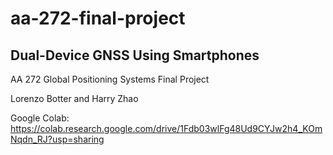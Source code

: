 # aa-272-final-project

## Dual-Device GNSS Using Smartphones

AA 272 Global Positioning Systems Final Project

Lorenzo Botter and Harry Zhao

Google Colab: https://colab.research.google.com/drive/1Fdb03wlFg48Ud9CYJw2h4_KOmNqdn_RJ?usp=sharing
